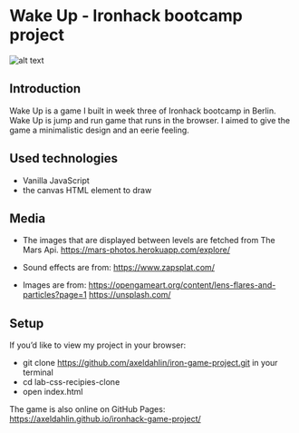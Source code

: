# Wake Up - Ironhack bootcamp project
![alt text](https://i.imgur.com/1QgrNNw.png)
## Introduction

Wake Up is a game I built in week three of Ironhack bootcamp in Berlin. Wake Up is jump and run game that runs in the browser. I aimed to give the game a minimalistic design and an eerie feeling.

## Used technologies
- Vanilla JavaScript
- the canvas HTML element to draw
  
## Media

- The images that are displayed between levels are fetched from The Mars Api.
https://mars-photos.herokuapp.com/explore/

- Sound effects are from:
https://www.zapsplat.com/
 
- Images are from:
https://opengameart.org/content/lens-flares-and-particles?page=1
https://unsplash.com/

  
## Setup

If you’d like to view my project in your browser:

- git clone https://github.com/axeldahlin/iron-game-project.git in your terminal
- cd lab-css-recipies-clone
- open index.html

The game is also online on GitHub Pages: 
https://axeldahlin.github.io/ironhack-game-project/
